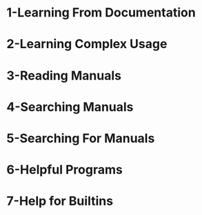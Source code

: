 # 1-Learning From Documentation



# 2-Learning Complex Usage 



# 3-Reading Manuals



# 4-Searching Manuals



# 5-Searching For Manuals



# 6-Helpful Programs 



# 7-Help for Builtins

